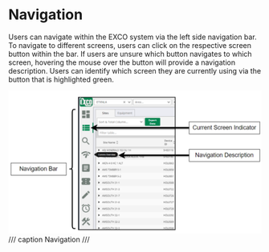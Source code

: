 # **Navigation**

Users can navigate within the EXCO system via the left side navigation bar. To navigate to different screens, users can click on the respective screen button within the bar. If users are unsure which button navigates to which screen, hovering the mouse over the button will provide a navigation description. Users can identify which screen they are currently using via the button that is highlighted green.

![Image title](https://github.com/Mokrecho1/ER-8.1SystemDocumentation/blob/main/docs/Images/navigation1.png?raw=true)
/// caption
Navigation
///
